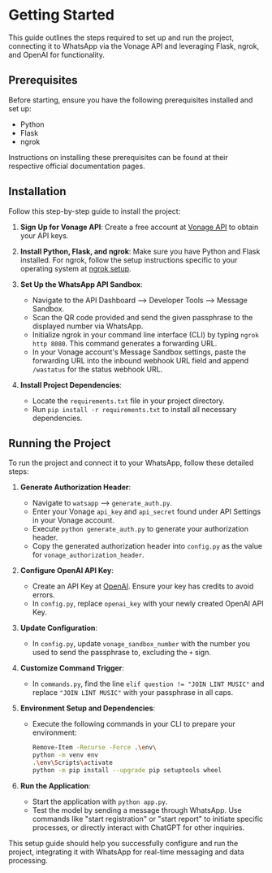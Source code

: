 # Getting Started

This guide outlines the steps required to set up and run the project, connecting it to WhatsApp via the Vonage API and leveraging Flask, ngrok, and OpenAI for functionality.

## Prerequisites

Before starting, ensure you have the following prerequisites installed and set up:
- Python
- Flask
- ngrok

Instructions on installing these prerequisites can be found at their respective official documentation pages.

## Installation

Follow this step-by-step guide to install the project:

1. **Sign Up for Vonage API**: Create a free account at [Vonage API](https://developer.vonage.com/en/home) to obtain your API keys.
2. **Install Python, Flask, and ngrok**: Make sure you have Python and Flask installed. For ngrok, follow the setup instructions specific to your operating system at [ngrok setup](https://dashboard.ngrok.com/get-started/setup).
3. **Set Up the WhatsApp API Sandbox**:
   - Navigate to the API Dashboard --> Developer Tools --> Message Sandbox.
   - Scan the QR code provided and send the given passphrase to the displayed number via WhatsApp.
   - Initialize ngrok in your command line interface (CLI) by typing `ngrok http 8080`. This command generates a forwarding URL.
   - In your Vonage account's Message Sandbox settings, paste the forwarding URL into the inbound webhook URL field and append `/wastatus` for the status webhook URL.

4. **Install Project Dependencies**:
   - Locate the `requirements.txt` file in your project directory.
   - Run `pip install -r requirements.txt` to install all necessary dependencies.

## Running the Project

To run the project and connect it to your WhatsApp, follow these detailed steps:

1. **Generate Authorization Header**:
   - Navigate to `watsapp` --> `generate_auth.py`.
   - Enter your Vonage `api_key` and `api_secret` found under API Settings in your Vonage account.
   - Execute `python generate_auth.py` to generate your authorization header.
   - Copy the generated authorization header into `config.py` as the value for `vonage_authorization_header`.

2. **Configure OpenAI API Key**:
   - Create an API Key at [OpenAI](https://platform.openai.com/api-keys). Ensure your key has credits to avoid errors.
   - In `config.py`, replace `openai_key` with your newly created OpenAI API Key.

3. **Update Configuration**:
   - In `config.py`, update `vonage_sandbox_number` with the number you used to send the passphrase to, excluding the `+` sign.

4. **Customize Command Trigger**:
   - In `commands.py`, find the line `elif question != "JOIN LINT MUSIC"` and replace `"JOIN LINT MUSIC"` with your passphrase in all caps.

5. **Environment Setup and Dependencies**:
   - Execute the following commands in your CLI to prepare your environment:
     ```bash
     Remove-Item -Recurse -Force .\env\
     python -m venv env
     .\env\Scripts\activate
     python -m pip install --upgrade pip setuptools wheel
     ```

6. **Run the Application**:
   - Start the application with `python app.py`.
   - Test the model by sending a message through WhatsApp. Use commands like "start registration" or "start report" to initiate specific processes, or directly interact with ChatGPT for other inquiries.

This setup guide should help you successfully configure and run the project, integrating it with WhatsApp for real-time messaging and data processing.
